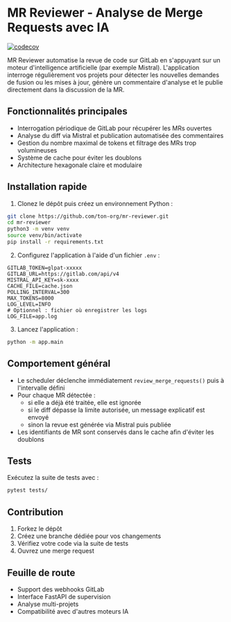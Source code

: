 # MR Reviewer - Analyse de Merge Requests avec IA

[![codecov](https://codecov.io/github/RubenVP2/gitlab-mistral-review/branch/master/graph/badge.svg?token=NCZ4SSC9KU)](https://codecov.io/github/RubenVP2/gitlab-mistral-review)


MR Reviewer automatise la revue de code sur GitLab en s'appuyant sur un moteur d'intelligence artificielle (par exemple Mistral). L'application interroge régulièrement vos projets pour détecter les nouvelles demandes de fusion ou les mises à jour, génère un commentaire d'analyse et le publie directement dans la discussion de la MR.

## Fonctionnalités principales

- Interrogation périodique de GitLab pour récupérer les MRs ouvertes
- Analyse du diff via Mistral et publication automatisée des commentaires
- Gestion du nombre maximal de tokens et filtrage des MRs trop volumineuses
- Système de cache pour éviter les doublons
- Architecture hexagonale claire et modulaire

## Installation rapide

1. Clonez le dépôt puis créez un environnement Python :

```bash
git clone https://github.com/ton-org/mr-reviewer.git
cd mr-reviewer
python3 -m venv venv
source venv/bin/activate
pip install -r requirements.txt
```

2. Configurez l'application à l'aide d'un fichier `.env` :

```dotenv
GITLAB_TOKEN=glpat-xxxxx
GITLAB_URL=https://gitlab.com/api/v4
MISTRAL_API_KEY=sk-xxxx
CACHE_FILE=cache.json
POLLING_INTERVAL=300
MAX_TOKENS=8000
LOG_LEVEL=INFO
# Optionnel : fichier où enregistrer les logs
LOG_FILE=app.log
```

3. Lancez l'application :

```bash
python -m app.main
```

## Comportement général

- Le scheduler déclenche immédiatement `review_merge_requests()` puis à l'intervalle défini
- Pour chaque MR détectée :
  - si elle a déjà été traitée, elle est ignorée
  - si le diff dépasse la limite autorisée, un message explicatif est envoyé
  - sinon la revue est générée via Mistral puis publiée
- Les identifiants de MR sont conservés dans le cache afin d'éviter les doublons

## Tests

Exécutez la suite de tests avec :

```bash
pytest tests/
```

## Contribution

1. Forkez le dépôt
2. Créez une branche dédiée pour vos changements
3. Vérifiez votre code via la suite de tests
4. Ouvrez une merge request

## Feuille de route

- Support des webhooks GitLab
- Interface FastAPI de supervision
- Analyse multi-projets
- Compatibilité avec d'autres moteurs IA
